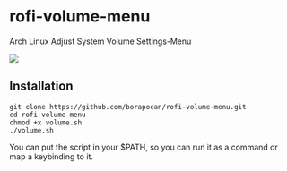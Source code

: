 # rofi-volume-menu
Arch Linux Adjust System Volume Settings-Menu

<img src="../Downloads/rofi-volume-menu.jpg" style="display">

## Installation
```
git clone https://github.com/borapocan/rofi-volume-menu.git
cd rofi-volume-menu
chmod +x volume.sh
./volume.sh
```
You can put the script in your $PATH, so you can run it as a command or map a keybinding to it.
